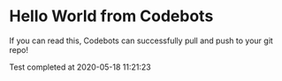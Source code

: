 # Hello World from Codebots

If you can read this, Codebots can successfully pull and push to your git repo!

Test completed at 2020-05-18 11:21:23